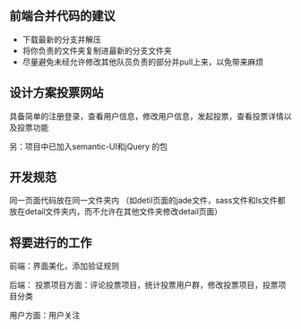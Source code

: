 ## 前端合并代码的建议
  * 下载最新的分支并解压
  * 将你负责的文件夹复制进最新的分支文件夹
  * 尽量避免未经允许修改其他队员负责的部分并pull上来，以免带来麻烦

## 设计方案投票网站 ##

具备简单的注册登录，查看用户信息，修改用户信息，发起投票，查看投票详情以及投票功能

另：项目中已加入semantic-UI和jQuery 的包

## 开发规范 ##
同一页面代码放在同一文件夹内
（如detil页面的jade文件，sass文件和ls文件都放在detail文件夹内，而不允许在其他文件夹修改detail页面）

## 将要进行的工作 ##
前端：界面美化，添加验证规则

后端：
  投票项目方面：评论投票项目，统计投票用户群，修改投票项目，投票项目分类

  用户方面：用户关注

